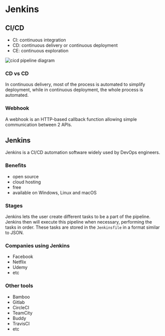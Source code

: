 # Jenkins

## CI/CD

- CI: continuous integration
- CD: continuous delivery or continuous deployment
- CE: continuous exploration

![cicd pipeline diagram](https://github.com/Benedek4000/jenkins/blob/main/images/cicd%20pipeline.png)

### CD vs CD

In continuous delivery, most of the process is automated to simplify 
deployment, while in continuous deployment, the whole process is automated.

### Webhook

A webhook is an HTTP-based callback function allowing simple communication
between 2 APIs.

## Jenkins

Jenkins is a CI/CD automation software widely used by DevOps engineers.

### Benefits

- open source
- cloud hosting
- free
- available on Windows, Linux and macOS

### Stages

Jenkins lets the user create different tasks to be a part of the pipeline.
Jenkins then will execute this pipeline when necessary, performing the tasks
in order. These tasks are stored in the `Jenkinsfile` in a format similar 
to JSON.

### Companies using Jenkins

- Facebook
- Netflix
- Udemy
- etc

### Other tools

- Bamboo
- Gitlab
- CircleCI
- TeamCity
- Buddy
- TravisCI
- etc